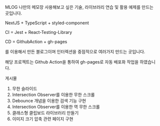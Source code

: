 MLOG
나만의 메모장
사용해보고 싶은 기술, 라이브러리 연습 및 활용 예제를 만드는 곳입니다.

NextJS + TypeScript + styled-component

CI = Jest + React-Testing-Library

CD = GithubAction + gh-pages

를 이용해서 만든 블로그이며 인터렉션을 중점적으로 여러가지 만드는 곳입니다.

해당 프로젝트는 Github Action을 통하여 gh-pages로 자동 배포화 작업을 하였습니다.

게시물

1. 무한 슬라이드
2. Intersection Observer를 이용한 무한 스크롤
3. Debounce 개념을 이용한 검색 기능 구현
4. Intersection Observer를 이용한 역 무한 스크롤
5. 클래스형 클립보드 라이브러리 만들기
6. 이미지 크기 압축 관련 페이지 구현
